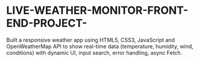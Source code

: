 # LIVE-WEATHER-MONITOR-FRONT-END-PROJECT-
Built a responsive weather app using HTML5, CSS3, JavaScript and OpenWeatherMap API to show real-time data (temperature, humidity, wind, conditions) with dynamic UI, input search, error handling, async Fetch. 
